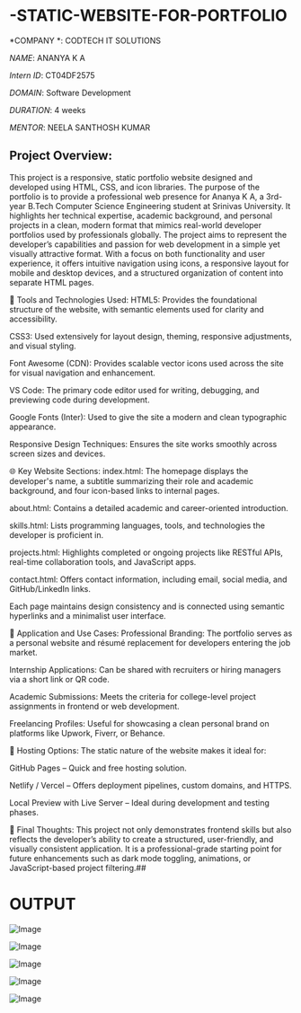 # -STATIC-WEBSITE-FOR-PORTFOLIO

*COMPANY *: CODTECH IT SOLUTIONS

*NAME*: ANANYA K A

*Intern ID*: CT04DF2575

*DOMAIN*:  Software Development

*DURATION*: 4 weeks

*MENTOR*: NEELA SANTHOSH KUMAR

## Project Overview:
This project is a responsive, static portfolio website designed and developed using HTML, CSS, and icon libraries. The purpose of the portfolio is to provide a professional web presence for Ananya K A, a 3rd-year B.Tech Computer Science Engineering student at Srinivas University. It highlights her technical expertise, academic background, and personal projects in a clean, modern format that mimics real-world developer portfolios used by professionals globally.
The project aims to represent the developer’s capabilities and passion for web development in a simple yet visually attractive format. With a focus on both functionality and user experience, it offers intuitive navigation using icons, a responsive layout for mobile and desktop devices, and a structured organization of content into separate HTML pages.

🔧 Tools and Technologies Used:
HTML5: Provides the foundational structure of the website, with semantic elements used for clarity and accessibility.

CSS3: Used extensively for layout design, theming, responsive adjustments, and visual styling.

Font Awesome (CDN): Provides scalable vector icons used across the site for visual navigation and enhancement.

VS Code: The primary code editor used for writing, debugging, and previewing code during development.

Google Fonts (Inter): Used to give the site a modern and clean typographic appearance.

Responsive Design Techniques: Ensures the site works smoothly across screen sizes and devices.

🌐 Key Website Sections:
index.html: The homepage displays the developer's name, a subtitle summarizing their role and academic background, and four icon-based links to internal pages.

about.html: Contains a detailed academic and career-oriented introduction.

skills.html: Lists programming languages, tools, and technologies the developer is proficient in.

projects.html: Highlights completed or ongoing projects like RESTful APIs, real-time collaboration tools, and JavaScript apps.

contact.html: Offers contact information, including email, social media, and GitHub/LinkedIn links.

Each page maintains design consistency and is connected using semantic hyperlinks and a minimalist user interface.

📁 Application and Use Cases:
Professional Branding: The portfolio serves as a personal website and résumé replacement for developers entering the job market.

Internship Applications: Can be shared with recruiters or hiring managers via a short link or QR code.

Academic Submissions: Meets the criteria for college-level project assignments in frontend or web development.

Freelancing Profiles: Useful for showcasing a clean personal brand on platforms like Upwork, Fiverr, or Behance.

🚀 Hosting Options:
The static nature of the website makes it ideal for:

GitHub Pages – Quick and free hosting solution.

Netlify / Vercel – Offers deployment pipelines, custom domains, and HTTPS.

Local Preview with Live Server – Ideal during development and testing phases.

💬 Final Thoughts:
This project not only demonstrates frontend skills but also reflects the developer’s ability to create a structured, user-friendly, and visually consistent application. It is a professional-grade starting point for future enhancements such as dark mode toggling, animations, or JavaScript-based project filtering.##

# OUTPUT #

![Image](https://github.com/user-attachments/assets/36d83fc9-7268-4525-a3da-c89941c02787)

![Image](https://github.com/user-attachments/assets/bc964ef3-4de2-424e-a913-765903517fe2)

![Image](https://github.com/user-attachments/assets/c5b0da23-10c8-4ff9-8c99-8dfccf7bd706)

![Image](https://github.com/user-attachments/assets/d0bd3d62-ffea-48b4-bf68-76e7b286c2cd)

![Image](https://github.com/user-attachments/assets/0b921e85-ce73-4802-8291-0a85ac2174ab)
